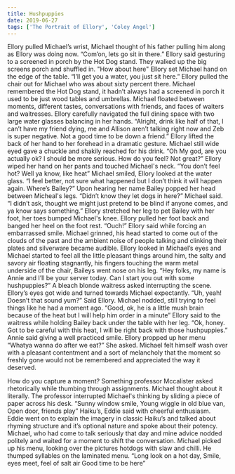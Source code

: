 ```yaml
---
title: Hushpuppies
date: 2019-06-27
tags: ['The Portrait of Ellory', 'Coley Angel']
---
```


Ellory pulled Michael’s wrist, Michael thought of his father pulling him along as Ellory was doing now. “Com’on, lets go sit in there.” Ellory said gesturing to a screened in porch by the Hot Dog stand. They walked up the big screens porch and shuffled in. "How about here" Ellory set Michael hand on the edge of the table. “I’ll get you a water, you just sit here.” Ellory pulled the chair out for Michael who was about sixty percent there. Michael remembered the Hot Dog stand, it hadn’t always had a screened in porch it used to be just wood tables and umbrellas. Michael floated between moments, different tastes, conversations with friends, and faces of waiters and waitresses. Ellory carefully navigated the full dining space with two large water glasses balancing in her hands. “Alright, drink like half of that, I can’t have my friend dying, me and Allison aren’t talking right now and Zeb is super negative. Not a good time to be down a friend.” Ellory lifted the back of her hand to her forehead in a dramatic gesture. Michael still wide eyed gave a chuckle and shakily reached for his drink. “Oh My god, are you actually ok? I should be more serious. How do you feel? Not great?” Ellory wiped her hand on her pants and touched Michael's neck. “You don’t feel hot? Well ya know, like heat” Michael smiled, Ellory looked at the water glass. “I feel better, not sure what happened but I don’t think it will happen again. Where’s Bailey?” Upon hearing her name Bailey popped her head between Micheal's legs. “Didn’t know they let dogs in here?” Michael said. “I didn’t ask, thought we might just pretend to be blind if anyone comes, and ya know says something.” Ellory stretched her leg to pet Bailey with her foot, her toes bumped Michael's knee. Ellory pulled her foot back and banged her heel on the foot rest. “Ouch!” Ellory said while forcing an embarrassed smile. Michael grinned, his head started to come out of the clouds of the past and the ambient noise of people talking and clinking their plates and silverware became audible. Ellory looked in Michael’s eyes and Michael started to feel all the little pleasant things around him, the salty and savory air floating stagnantly, his fingers touching the warm metal underside of the chair, Baileys went nose on his leg. “Hey folks, my name is Annie and I’ll be your server today. Can I start you out with some hushpuppies?” A bleach blonde waitress asked interrupting the scene. Ellory’s eyes got wide and turned towards Michael expectantly. “Uh, yeah! Doesn’t that sound yum?” Said Ellory. Michael nodded, still trying to feel things like he had a moment ago. “Good, ok, he is a little mush brain because of the heat but I will help him order in a minute” Ellory said to the waitress while holding Bailey back under the table with her leg. “Ok, honey. Got to be careful with this heat, I will be right back with those hushpuppies.” Annie said giving a well practiced smile. Ellory propped up her menu “Whatya wanna do after we eat?” She asked. Michael felt himself wash over with a pleasant contentment and a sort of melancholy that the moment so freshly gone would not be remembered and appreciated the way it deserved. 

How do you capture a moment? Something professor Mccalister asked rhetorically while thumbing through assignments. Michael thought about it literally. The professor interrupted Michael's thinking by sliding a piece of paper across his desk. 
“Sunny window smile,
Young wiggle in old blue van,
Open door, friends play”
Haiku’s, Eddie said with cheerful enthusiasm. Eddie went on to explain the imagery in classic Haiku’s and talked about rhyming structure and it’s optional nature and spoke about their potency. Michael, who had come to talk seriously that day and mine advice nodded politely and waited for a moment to shift the conversation. Michael picked up his menu, looking over the pictures hotdogs with slaw and chilli. He thumped syllables on the laminated menu. 
“Long look on a hot day, 
 Smile, eyes meet, feel of salt air
Good time to be here”

